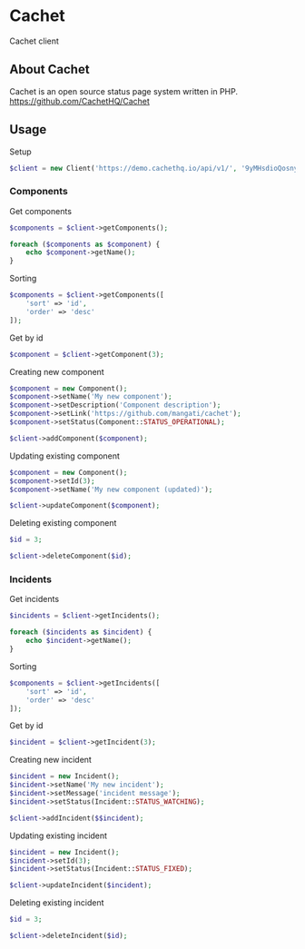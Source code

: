 # Cachet

Cachet client

## About Cachet

Cachet is an open source status page system written in PHP. https://github.com/CachetHQ/Cachet

## Usage

Setup

```php
$client = new Client('https://demo.cachethq.io/api/v1/', '9yMHsdioQosnyVK4iCVR');
```

### Components

Get components

```php
$components = $client->getComponents();

foreach ($components as $component) {
    echo $component->getName();
}
```

Sorting

```php
$components = $client->getComponents([
    'sort' => 'id',
    'order' => 'desc'
]);
```

Get by id

```php
$component = $client->getComponent(3);
```

Creating new component

```php
$component = new Component();
$component->setName('My new component');
$component->setDescription('Component description');
$component->setLink('https://github.com/mangati/cachet');
$component->setStatus(Component::STATUS_OPERATIONAL);

$client->addComponent($component);
```

Updating existing component

```php
$component = new Component();
$component->setId(3);
$component->setName('My new component (updated)');

$client->updateComponent($component);
```

Deleting existing component

```php
$id = 3;

$client->deleteComponent($id);
```


### Incidents

Get incidents

```php
$incidents = $client->getIncidents();

foreach ($incidents as $incident) {
    echo $incident->getName();
}
```

Sorting

```php
$components = $client->getIncidents([
    'sort' => 'id',
    'order' => 'desc'
]);
```

Get by id

```php
$incident = $client->getIncident(3);
```

Creating new incident

```php
$incident = new Incident();
$incident->setName('My new incident');
$incident->setMessage('incident message');
$incident->setStatus(Incident::STATUS_WATCHING);

$client->addIncident($$incident);
```

Updating existing incident

```php
$incident = new Incident();
$incident->setId(3);
$incident->setStatus(Incident::STATUS_FIXED);

$client->updateIncident($incident);
```

Deleting existing incident

```php
$id = 3;

$client->deleteIncident($id);
```
